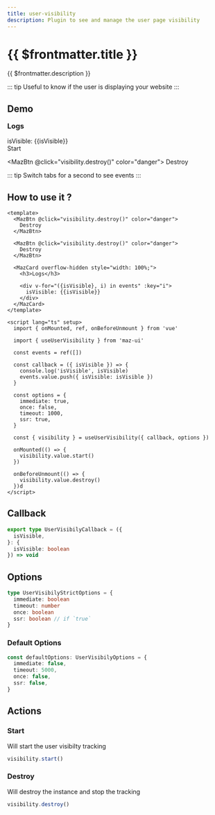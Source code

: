 ```yaml
---
title: user-visibility
description: Plugin to see and manage the user page visibility
---
```


# {{ $frontmatter.title }}

{{ $frontmatter.description }}

::: tip
Useful to know if the user is displaying your website
:::

## Demo

<MazCard overflow-hidden style="width: 100%; margin-bottom: 1rem;">
  <h3 style="margin-top: 0; margin-bottom: 1rem;">Logs</h3>

  <div v-for="({isVisible}, i) in events" :key="i">
    isVisible: {{isVisible}}
  </div>
</MazCard>

<div class="flex items-start gap-05 items-center flex-wrap">
  <MazBtn @click="visibility.start()" color="info">
    Start
  </MazBtn>

  <MazBtn @click="visibility.destroy()" color="danger">
    Destroy
  </MazBtn>
</div>

::: tip
Switch tabs for a second to see events
:::

## How to use it ?

```vue
<template>
  <MazBtn @click="visibility.destroy()" color="danger">
    Destroy
  </MazBtn>

  <MazBtn @click="visibility.destroy()" color="danger">
    Destroy
  </MazBtn>

  <MazCard overflow-hidden style="width: 100%;">
    <h3>Logs</h3>

    <div v-for="({isVisible}, i) in events" :key="i">
      isVisible: {{isVisible}}
    </div>
  </MazCard>
</template>

<script lang="ts" setup>
  import { onMounted, ref, onBeforeUnmount } from 'vue'

  import { useUserVisibility } from 'maz-ui'

  const events = ref([])

  const callback = ({ isVisible }) => {
    console.log('isVisible', isVisible)
    events.value.push({ isVisible: isVisible })
  }

  const options = {
    immediate: true,
    once: false,
    timeout: 1000,
    ssr: true,
  }

  const { visibility } = useUserVisibility({ callback, options })

  onMounted(() => {
    visibility.value.start()
  })

  onBeforeUnmount(() => {
    visibility.value.destroy()
  })d
</script>
```

<script lang="ts" setup>
  import { onMounted, ref, onBeforeUnmount } from 'vue'

  import { useUserVisibility } from 'maz-ui'

  const events = ref([])

  const callback = ({ isVisible }) => {
    console.log('isVisible', isVisible)
    events.value.push({ isVisible: isVisible })
  }

  const options = {
    immediate: true,
    once: false,
    timeout: 1000,
    ssr: true,
  }

  const { visibility } = useUserVisibility({ callback, options })

  onMounted(() => {
    visibility.value.start()
  })

  onBeforeUnmount(() => {
    visibility.value.destroy()
  })
</script>

## Callback

```ts
export type UserVisibilyCallback = ({
  isVisible,
}: {
  isVisible: boolean
}) => void
```

## Options

```ts
type UserVisibilyStrictOptions = {
  immediate: boolean
  timeout: number
  once: boolean
  ssr: boolean // if `true`
}
```

### Default Options

```ts
const defaultOptions: UserVisibilyOptions = {
  immediate: false,
  timeout: 5000,
  once: false,
  ssr: false,
}
```

## Actions

### Start

Will start the user visibilty tracking

```ts
visibility.start()
```

### Destroy

Will destroy the instance and stop the tracking

```ts
visibility.destroy()
```
